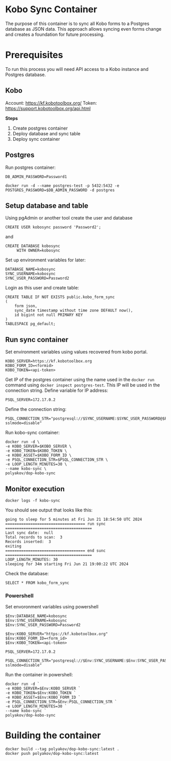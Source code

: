 # Kobo Sync Container
The purpose of this container is to sync all Kobo forms to a Postgres database as JSON data.  This approach allows syncing even forms change and creates a foundation for future processing.

# Prerequisites
To run this process you will need API access to a Kobo instance and Postgres database.

## Kobo
Account: https://kf.kobotoolbox.org/
Token: https://support.kobotoolbox.org/api.html

**Steps**

1. Create postgres container
1. Deploy database and sync table
1. Deploy sync container

## Postgres
Run postgres container:
```
DB_ADMIN_PASSWORD=Password1

docker run -d --name postgres-test -p 5432:5432 -e POSTGRES_PASSWORD=$DB_ADMIN_PASSWORD -d postgres
```
## Setup database and table
Using pgAdmin or another tool create the user and database
```
CREATE USER kobosync password 'Password2';
```
and
```
CREATE DATABASE kobosync
     WITH OWNER=kobosync
```
Set up environment variables for later:
```
DATABASE_NAME=kobosync
SYNC_USERNAME=kobosync
SYNC_USER_PASSWORD=Password2
```
Login as this user and create table:
```
CREATE TABLE IF NOT EXISTS public.kobo_form_sync
(
    form json,
    sync_date timestamp without time zone DEFAULT now(),
	id bigint not null PRIMARY KEY
)
TABLESPACE pg_default;
```

## Run sync container
Set environment variables using values recovered from kobo portal.
```
KOBO_SERVER=https://kf.kobotoolbox.org
KOBO_FORM_ID=<formid>
KOBO_TOKEN=<api-token>
```

Get IP of the postgres container using the name used in the `docker run` command using  `docker inspect postgres-test`.  This IP will be used in the connection string. Define variable for IP address:
```
PSQL_SERVER=172.17.0.2
```
Define the connection string:
```
PSQL_CONNECTION_STR="postgresql://$SYNC_USERNAME:$SYNC_USER_PASSWORD@$PSQL_SERVER/$DATABASE_NAME?sslmode=disable"
```
Run kobo-sync container:
```
docker run -d \
-e KOBO_SERVER=$KOBO_SERVER \
-e KOBO_TOKEN=$KOBO_TOKEN \
-e KOBO_ASSET=$KOBO_FORM_ID \
-e PSQL_CONNECTION_STR=$PSQL_CONNECTION_STR \
-e LOOP_LENGTH_MINUTES=30 \
--name kobo-sync \
polyakov/dop-kobo-sync
```
## Monitor execution
```
docker logs -f kobo-sync
```

You should see output that looks like this:
```
going to sleep for 5 minutes at Fri Jun 21 18:54:50 UTC 2024
=================================== run sync ======================================
Last sync date:  null
Total records to scan:  3
Records inserted:  3
exiting
=================================== end sunc ======================================
LOOP_LENGTH_MINUTES: 30
sleeping for 34m starting Fri Jun 21 19:00:22 UTC 2024
```
Check the database:
```
SELECT * FROM kobo_form_sync
```
### Powershell
Set envoronment variables using powershell
```
$Env:DATABASE_NAME=kobosync
$Env:SYNC_USERNAME=kobosync
$Env:SYNC_USER_PASSWORD=Password2

$Env:KOBO_SERVER="https://kf.kobotoolbox.org"
$Env:KOBO_FORM_ID=<form_id>
$Env:KOBO_TOKEN=<api-token>

PSQL_SERVER=172.17.0.2

PSQL_CONNECTION_STR="postgresql://$Env:SYNC_USERNAME:$Env:SYNC_USER_PASSWORD@$Env:PSQL_SERVER/$Env:DATABASE_NAME?sslmode=disable"
```

Run the container in powershell:
```
docker run -d `
-e KOBO_SERVER=$Env:KOBO_SERVER `
-e KOBO_TOKEN=$Env:KOBO_TOKEN `
-e KOBO_ASSET=$Env:KOBO_FORM_ID `
-e PSQL_CONNECTION_STR=$Env:PSQL_CONNECTION_STR `
-e LOOP_LENGTH_MINUTES=30 `
--name kobo-sync `
polyakov/dop-kobo-sync
```

# Building the container
```npm run build
docker build --tag polyakov/dop-kobo-sync:latest .
docker push polyakov/dop-kobo-sync:latest
```

